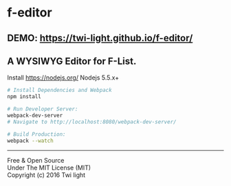 # f-editor
DEMO: https://twi-light.github.io/f-editor/
---

A WYSIWYG Editor for F-List.
---

Install https://nodejs.org/ Nodejs 5.5.x+
```bash
# Install Dependencies and Webpack
npm install
```


```bash
# Run Developer Server:
webpack-dev-server
# Navigate to http://localhost:8080/webpack-dev-server/
```


```bash
# Build Production:
webpack --watch
```

----------
Free & Open Source  
Under The MIT License (MIT)  
Copyright (c) 2016 Twi light
